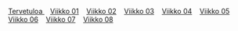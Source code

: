 <!--- #my-section --->

[ Tervetuloa ](./index.md) &nbsp;&nbsp; [Viikko 01](./luennot/viikko01/index.md) &nbsp;&nbsp; [Viikko 02](./luennot/viikko02/index.md) &nbsp;&nbsp; [Viikko 03](./luennot/viikko03/index.md) &nbsp;&nbsp; [Viikko 04](./luennot/viikko04/index.md) &nbsp;&nbsp; [Viikko 05](./luennot/viikko05/index.md) &nbsp;&nbsp; [Viikko 06](./luennot/viikko06/index.md) &nbsp;&nbsp; [Viikko 07](./luennot/viikko07/index.md) &nbsp;&nbsp; [Viikko 08](./luennot/viikko08/index.md) 



<!--- #my-section --->